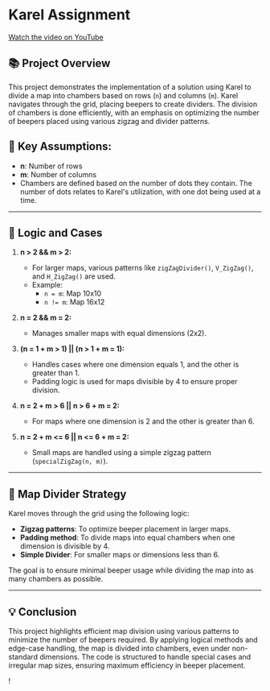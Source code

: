 # Karel Assignment

[Watch the video on YouTube](https://youtu.be/6eFUpN5r-8w?si=neGq_g9CDSiofKu2)


## 📚 Project Overview
This project demonstrates the implementation of a solution using Karel to divide a map into chambers based on rows (`n`) and columns (`m`). Karel navigates through the grid, placing beepers to create dividers. The division of chambers is done efficiently, with an emphasis on optimizing the number of beepers placed using various zigzag and divider patterns.

## 🧩 Key Assumptions:
- **n**: Number of rows
- **m**: Number of columns
- Chambers are defined based on the number of dots they contain. The number of dots relates to Karel's utilization, with one dot being used at a time.

---

## 🧠 Logic and Cases

1. **n > 2 && m > 2:**
   - For larger maps, various patterns like `zigZagDivider()`, `V_ZigZag()`, and `H_ZigZag()` are used.
   - Example:
     - `n = m`: Map 10x10
     - `n != m`: Map 16x12

2. **n = 2 && m = 2:**
   - Manages smaller maps with equal dimensions (2x2).

3. **(n = 1 + m > 1) || (n > 1 + m = 1):**
   - Handles cases where one dimension equals 1, and the other is greater than 1.
   - Padding logic is used for maps divisible by 4 to ensure proper division.

4. **n = 2 + m > 6 || n > 6 + m = 2:**
   - For maps where one dimension is 2 and the other is greater than 6.

5. **n = 2 + m <= 6 || n <= 6 + m = 2:**
   - Small maps are handled using a simple zigzag pattern (`specialZigZag(n, m)`).

---

## 🔄 Map Divider Strategy

Karel moves through the grid using the following logic:
- **Zigzag patterns**: To optimize beeper placement in larger maps.
- **Padding method**: To divide maps into equal chambers when one dimension is divisible by 4.
- **Simple Divider**: For smaller maps or dimensions less than 6.

The goal is to ensure minimal beeper usage while dividing the map into as many chambers as possible.

---

## 💡 Conclusion
This project highlights efficient map division using various patterns to minimize the number of beepers required. By applying logical methods and edge-case handling, the map is divided into chambers, even under non-standard dimensions. The code is structured to handle special cases and irregular map sizes, ensuring maximum efficiency in beeper placement.

!

